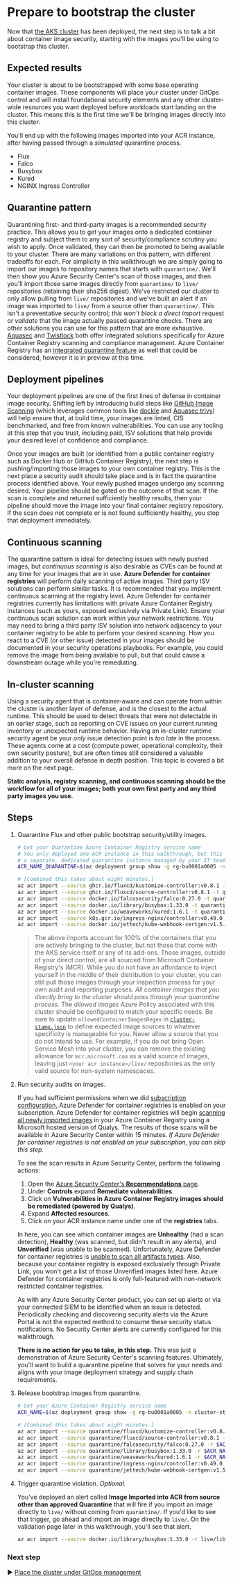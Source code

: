 # Prepare to bootstrap the cluster

Now that [the AKS cluster](./09-aks-cluster.md) has been deployed, the next step is to talk a bit about container image security, starting with the images you'll be using to bootstrap this cluster.

## Expected results

Your cluster is about to be bootstrapped with some base operating container images. These components will place your cluster under GitOps control and will install foundational security elements and any other cluster-wide resources you want deployed before workloads start landing on the cluster. This means this is the first time we'll be bringing images directly into this cluster.

You'll end up with the following images imported into your ACR instance, after having passed through a _simulated_ quarantine process.

* Flux
* Falco
* Busybox
* Kured
* NGINX Ingress Controller

## Quarantine pattern

Quarantining first- and third-party images is a recommended security practice. This allows you to get your images onto a dedicated container registry and subject them to any sort of security/compliance scrutiny you wish to apply. Once validated, they can then be promoted to being available to your cluster. There are many variations on this pattern, with different tradeoffs for each. For simplicity in this walkthrough we are simply going to import our images to repository names that starts with `quarantine/`. We'll then show you Azure Security Center's scan of those images, and then you'll import those same images directly from `quarantine/` to `live/` repositories (retaining their sha256 digest). We've restricted our cluster to only allow pulling from `live/` repositories and we've built an alert if an image was imported to `live/` from a source other than `quarantine/`. This isn't a preventative security control; _this won't block a direct import_ request or _validate_ that the image actually passed quarantine checks. There are other solutions you can use for this pattern that are more exhaustive. [Aquasec](https://go.microsoft.com/fwlink/?linkid=2002601&clcid=0x409) and [Twistlock](https://go.microsoft.com/fwlink/?linkid=2002600&clcid=0x409) both offer integrated solutions specifically for Azure Container Registry scanning and compliance management. Azure Container Registry has an [integrated quarantine feature](https://docs.microsoft.com/azure/container-registry/container-registry-faq#how-do-i-enable-automatic-image-quarantine-for-a-registry) as well that could be considered, however it is in preview at this time.

## Deployment pipelines

Your deployment pipelines are one of the first lines of defense in container image security. Shifting left by introducing build steps like [GitHub Image Scanning](https://github.com/Azure/container-scan) (which leverages common tools like [dockle](https://github.com/goodwithtech/dockle) and [Aquasec trivy](https://github.com/aquasecurity/trivy)) will help ensure that, at build time, your images are linted, CIS benchmarked, and free from known vulnerabilities. You can use any tooling at this step that you trust, including paid, ISV solutions that help provide your desired level of confidence and compliance.

Once your images are built (or identified from a public container registry such as Docker Hub or GitHub Container Registry), the next step is pushing/importing those images to your own container registry. This is the next place a security audit should take place and is in fact the quarantine process identified above. Your newly pushed images undergo any scanning desired. Your pipeline should be gated on the outcome of that scan. If the scan is complete and returned sufficiently healthy results, then your pipeline should move the image into your final container registry repository. If the scan does not complete or is not found sufficiently healthy, you stop that deployment immediately.

## Continuous scanning

The quarantine pattern is ideal for detecting issues with newly pushed images, but _continuous scanning_ is also desirable as CVEs can be found at any time for your images that are in use. **Azure Defender for container registries** will perform daily scanning of active images. Third party ISV solutions can perform similar tasks. It is recommended that you implement continuous scanning at the registry level. Azure Defender for container registries currently has limitations with private Azure Container Registry instances (such as yours, exposed exclusively via Private Link). Ensure your continuous scan solution can work within your network restrictions. You may need to bring a third party ISV solution into network adjacency to your container registry to be able to perform your desired scanning. How you react to a CVE (or other issue) detected in your images should be documented in your security operations playbooks. For example, you could remove the image from being available to pull, but that could cause a downstream outage while you're remediating.

## In-cluster scanning

Using a security agent that is container-aware and can operate from within the cluster is another layer of defense, and is the closest to the actual runtime. This should be used to detect threats that were not detectable in an earlier stage, such as reporting on CVE issues on your current running inventory or unexpected runtime behavior. Having an in-cluster runtime security agent be your _only_ issue detection point is _too late_ in the process. These agents come at a cost (compute power, operational complexity, their own security posture), but are often times still considered a valuable addition to your overall defense in depth position. This topic is covered a bit more on the next page.

**Static analysis, registry scanning, and continuous scanning should be the workflow for all of your images; both your own first party and any third party images you use.**

## Steps

1. Quarantine Flux and other public bootstrap security/utility images.

   ```bash
   # Get your Quarantine Azure Container Registry service name
   # You only deployed one ACR instance in this walkthrough, but this could be
   # a separate, dedicated quarantine instance managed by your IT team.
   ACR_NAME_QUARANTINE=$(az deployment group show -g rg-bu0001a0005 -n cluster-stamp --query properties.outputs.quarantineContainerRegistryName.value -o tsv)
   
   # [Combined this takes about eight minutes.]
   az acr import --source ghcr.io/fluxcd/kustomize-controller:v0.8.1 -t quarantine/fluxcd/kustomize-controller:v0.8.1 -n $ACR_NAME_QUARANTINE && \
   az acr import --source ghcr.io/fluxcd/source-controller:v0.8.1 -t quarantine/fluxcd/source-controller:v0.8.1 -n $ACR_NAME_QUARANTINE       && \
   az acr import --source docker.io/falcosecurity/falco:0.27.0 -t quarantine/falcosecurity/falco:0.27.0 -n $ACR_NAME_QUARANTINE               && \
   az acr import --source docker.io/library/busybox:1.33.0 -t quarantine/library/busybox:1.33.0 -n $ACR_NAME_QUARANTINE                       && \
   az acr import --source docker.io/weaveworks/kured:1.6.1 -t quarantine/weaveworks/kured:1.6.1 -n $ACR_NAME_QUARANTINE                       && \
   az acr import --source k8s.gcr.io/ingress-nginx/controller:v0.49.0 -t quarantine/ingress-nginx/controller:v0.49.0 -n $ACR_NAME_QUARANTINE  && \
   az acr import --source docker.io/jettech/kube-webhook-certgen:v1.5.1 -t quarantine/jettech/kube-webhook-certgen:v1.5.1 -n $ACR_NAME_QUARANTINE
   ```

   > The above imports account for 100% of the containers that you are actively bringing to the cluster, but not those that come with the AKS service itself or any of its add-ons. Those images, outside of your direct control, are all sourced from Microsoft Container Registry's (MCR). While you do not have an affordance to inject yourself in the middle of their distribution to your cluster, you can still pull those images through your inspection process for your own audit and reporting purposes. _All container images that you directly bring to the cluster should pass through your quarantine process._ The _allowed images_ Azure Policy associated with this cluster should be configured to match your specific needs. Be sure to update `allowedContainerImagesRegex` in [`cluster-stamp.json`](../../cluster-stamp.json) to define expected image sources to whatever specificity is manageable for you. Never allow a source that you do not intend to use. For example, if you do not bring Open Service Mesh into your cluster, you can remove the existing allowance for `mcr.microsoft.com` as a valid source of images, leaving just `<your acr instance>/live/` repositories as the only valid source for non-system namespaces.

1. Run security audits on images.

   If you had sufficient permissions when we did [subscription configuration](./04-subscription.md), Azure Defender for container registries is enabled on your subscription. Azure Defender for container registries will begin [scanning all newly imported images](https://docs.microsoft.com/azure/security-center/defender-for-container-registries-introduction#when-are-images-scanned) in your Azure Container Registry using a Microsoft hosted version of Qualys. The results of those scans will be available in Azure Security Center within 15 minutes. _If Azure Defender for container registries is not enabled on your subscription, you can skip this step._

   To see the scan results in Azure Security Center, perform the following actions:

   1. Open the [Azure Security Center's **Recommendations** page](https://portal.azure.com/#blade/Microsoft_Azure_Security/SecurityMenuBlade/5).
   1. Under **Controls** expand **Remediate vulnerabilities**.
   1. Click on **Vulnerabilities in Azure Container Registry images should be remediated (powered by Qualys)**.
   1. Expand **Affected resources**.
   1. Click on your ACR instance name under one of the **registries** tabs.

   In here, you can see which container images are **Unhealthy** (had a scan detection), **Healthy** (was scanned, but didn't result in any alerts), and **Unverified** (was unable to be scanned). Unfortunately, Azure Defender for container registries is [unable to scan all artifacts types](https://docs.microsoft.com/azure/security-center/defender-for-container-registries-introduction#availability). Also, because your container registry is exposed exclusively through Private Link, you won't get a list of those Unverified images listed here. Azure Defender for container registries is only full-featured with non-network restricted container registries.

   As with any Azure Security Center product, you can set up alerts or via your connected SIEM to be identified when an issue is detected. Periodically checking and discovering security alerts via the Azure Portal is not the expected method to consume these security status notifications. No Security Center alerts are currently configured for this walkthrough.

   **There is no action for you to take, in this step.** This was just a demonstration of Azure Security Center's scanning features. Ultimately, you'll want to build a quarantine pipeline that solves for your needs and aligns with your image deployment strategy and supply chain requirements.

1. Release bootstrap images from quarantine.

   ```bash
   # Get your Azure Container Registry service name
   ACR_NAME=$(az deployment group show -g rg-bu0001a0005 -n cluster-stamp --query properties.outputs.containerRegistryName.value -o tsv)
   
   # [Combined this takes about eight minutes.]
   az acr import --source quarantine/fluxcd/kustomize-controller:v0.8.1 -r $ACR_NAME_QUARANTINE -t live/fluxcd/kustomize-controller:v0.8.1 -n $ACR_NAME && \
   az acr import --source quarantine/fluxcd/source-controller:v0.8.1 -r $ACR_NAME_QUARANTINE -t live/fluxcd/source-controller:v0.8.1 -n $ACR_NAME       && \
   az acr import --source quarantine/falcosecurity/falco:0.27.0 -r $ACR_NAME_QUARANTINE -t live/falcosecurity/falco:0.27.0 -n $ACR_NAME                 && \
   az acr import --source quarantine/library/busybox:1.33.0 -r $ACR_NAME_QUARANTINE -t live/library/busybox:1.33.0 -n $ACR_NAME                         && \
   az acr import --source quarantine/weaveworks/kured:1.6.1 -r $ACR_NAME_QUARANTINE -t live/weaveworks/kured:1.6.1 -n $ACR_NAME                         && \
   az acr import --source quarantine/ingress-nginx/controller:v0.49.0 -r $ACR_NAME_QUARANTINE -t live/ingress-nginx/controller:v0.49.0 -n $ACR_NAME     && \
   az acr import --source quarantine/jettech/kube-webhook-certgen:v1.5.1 -r $ACR_NAME_QUARANTINE -t live/jettech/kube-webhook-certgen:v1.5.1 -n $ACR_NAME
   ```

1. Trigger quarantine violation. _Optional._

   You've deployed an alert called **Image Imported into ACR from source other than approved Quarantine** that will fire if you import an image directly to `live/` without coming from `quarantine/`. If you'd like to see that trigger, go ahead and import an image directly to `live/`. On the validation page later in this walkthrough, you'll see that alert.

   ```bash
   az acr import --source docker.io/library/busybox:1.33.0 -t live/library/busybox:SkippedQuarantine -n $ACR_NAME
   ```

### Next step

:arrow_forward: [Place the cluster under GitOps management](./11-gitops.md)

